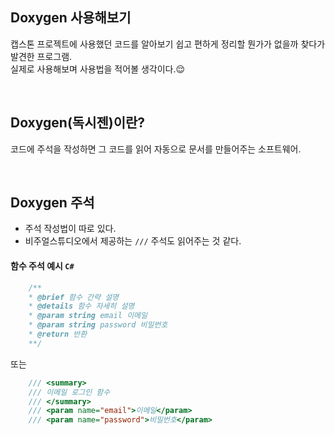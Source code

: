 ## Doxygen 사용해보기  
캡스톤 프로젝트에 사용했던 코드를 알아보기 쉽고 편하게 정리할 뭔가가 없을까 찾다가 발견한 프로그램.  
실제로 사용해보며 사용법을 적어볼 생각이다.😌  

<br/>

## **Doxygen**(독시젠)이란?
코드에 주석을 작성하면 그 코드를 읽어 자동으로 문서를 만들어주는 소프트웨어.

<br/>

## Doxygen 주석
* 주석 작성법이 따로 있다.
* 비주얼스튜디오에서 제공하는 `///` 주석도 읽어주는 것 같다.

#### 함수 주석 예시 `C#`
```C#
    /**
    * @brief 함수 간략 설명
    * @details 함수 자세히 설명
    * @param string email 이메일
    * @param string password 비밀번호
    * @return 반환
    **/
```
또는  
```C#
    /// <summary>
    /// 이메일 로그인 함수
    /// </summary>
    /// <param name="email">이메일</param>
    /// <param name="password">비밀번호</param>
```
